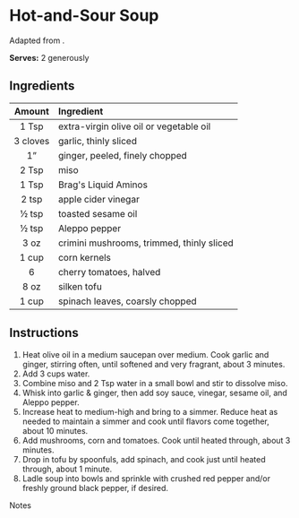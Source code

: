 # Hot-and-Sour Soup

Adapted from []().

**Serves:** 2 generously

## Ingredients

| Amount | Ingredient
| :----: | :---------
| 1 Tsp | extra-virgin olive oil or vegetable oil
| 3 cloves | garlic, thinly sliced
| 1” | ginger, peeled, finely chopped
| 2 Tsp | miso
| 1 Tsp | Brag's Liquid Aminos
| 2 tsp | apple cider vinegar
| ½ tsp | toasted sesame oil
| ½ tsp | Aleppo pepper
| 3 oz | crimini mushrooms, trimmed, thinly sliced
| 1 cup | corn kernels
| 6 | cherry tomatoes, halved
| 8 oz | silken tofu
| 1 cup | spinach leaves, coarsly chopped

## Instructions

1. Heat olive oil in a medium saucepan over medium. Cook garlic and ginger, stirring often, until softened and very fragrant, about 3 minutes.
1. Add 3 cups water.
1. Combine miso and 2 Tsp water in a small bowl and stir to dissolve miso.
1. Whisk into garlic & ginger, then add soy sauce, vinegar, sesame oil, and Aleppo pepper.
1. Increase heat to medium-high and bring to a simmer. Reduce heat as needed to maintain a simmer and cook until flavors come together, about 10 minutes.
1. Add mushrooms, corn and tomatoes. Cook until heated through, about 3 minutes.
1. Drop in tofu by spoonfuls, add spinach, and cook just until heated through, about 1 minute.
1. Ladle soup into bowls and sprinkle with crushed red pepper and/or freshly ground black pepper, if desired.

Notes

